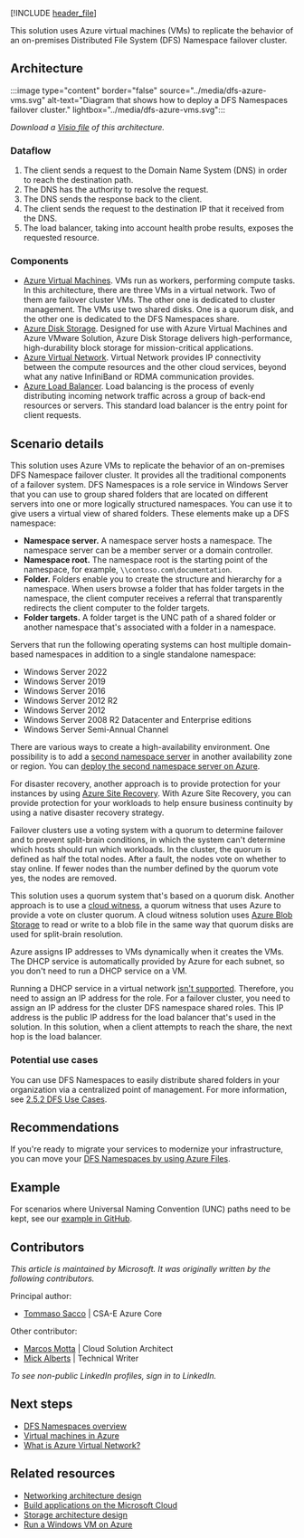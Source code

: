 [!INCLUDE [header_file](../../../includes/sol-idea-header.md)]
 
This solution uses Azure virtual machines (VMs) to replicate the behavior of an on-premises Distributed File System (DFS) Namespace failover cluster. 

## Architecture

:::image type="content" border="false" source="../media/dfs-azure-vms.svg" alt-text="Diagram that shows how to deploy a DFS Namespaces failover cluster." lightbox="../media/dfs-azure-vms.svg":::

*Download a [Visio file](https://arch-center.azureedge.net/dfs-azure-vms.vsdx) of this architecture.*

### Dataflow
 
1. The client sends a request to the Domain Name System (DNS) in order to reach the destination path.
1. The DNS has the authority to resolve the request.
1. The DNS sends the response back to the client.
1. The client sends the request to the destination IP that it received from the DNS.
1. The load balancer, taking into account health probe results, exposes the requested resource.

### Components
 
* [Azure Virtual Machines](https://azure.microsoft.com/services/virtual-machines). VMs run as workers, performing compute tasks. In this architecture, there are three VMs in a virtual network. Two of them are failover cluster VMs. The other one is dedicated to cluster management. The VMs use two shared disks. One is a quorum disk, and the other one is dedicated to the DFS Namespaces share.
* [Azure Disk Storage](https://azure.microsoft.com/products/storage/disks). Designed for use with Azure Virtual Machines and Azure VMware Solution, Azure Disk Storage delivers high-performance, high-durability block storage for mission-critical applications.
* [Azure Virtual Network](https://azure.microsoft.com/services/virtual-network). Virtual Network provides IP connectivity between the compute resources and the other cloud services, beyond what any native InfiniBand or RDMA communication provides.
* [Azure Load Balancer](https://azure.microsoft.com/products/load-balancer). Load balancing is the process of evenly distributing incoming network traffic across a group of back-end resources or servers. This standard load balancer is the entry point for client requests.
 
## Scenario details

This solution uses Azure VMs to replicate the behavior of an on-premises DFS Namespace failover cluster. It provides all the traditional components of a failover system. DFS Namespaces is a role service in Windows Server that you can use to group shared folders that are located on different servers into one or more logically structured namespaces. You can use it to give users a virtual view of shared folders. These elements make up a DFS namespace:

- **Namespace server.** A namespace server hosts a namespace. The namespace server can be a member server or a domain controller.
- **Namespace root.** The namespace root is the starting point of the namespace, for example, `\\contoso.com\documentation`.
- **Folder.** Folders enable you to create the structure and hierarchy for a namespace. When users browse a folder that has folder targets in the namespace, the client computer receives a referral that transparently redirects the client computer to the folder targets.
- **Folder targets.** A folder target is the UNC path of a shared folder or another namespace that's associated with a folder in a namespace.
 
Servers that run the following operating systems can host multiple domain-based namespaces in addition to a single standalone namespace:

- Windows Server 2022
- Windows Server 2019
- Windows Server 2016
- Windows Server 2012 R2
- Windows Server 2012
- Windows Server 2008 R2 Datacenter and Enterprise editions
- Windows Server Semi-Annual Channel

There are various ways to create a high-availability environment. One possibility is to add a [second namespace server](/windows-server/storage/dfs-namespaces/add-namespace-servers-to-a-domain-based-dfs-namespace) in another availability zone or region. You can [deploy the second namespace server on Azure](/azure/virtual-machines/windows/quick-create-portal). 

For disaster recovery, another approach is to provide protection for your instances by using [Azure Site Recovery](/azure/site-recovery/site-recovery-overview). With Azure Site Recovery, you can provide protection for your workloads to help ensure business continuity by using a native disaster recovery strategy.

Failover clusters use a voting system with a quorum to determine failover and to prevent split-brain conditions, in which the system can't determine which hosts should run which workloads. In the cluster, the quorum is defined as half the total nodes. After a fault, the nodes vote on whether to stay online. If fewer nodes than the number defined by the quorum vote yes, the nodes are removed. 

This solution uses a quorum system that's based on a quorum disk. Another approach is to use a [cloud witness](/windows-server/failover-clustering/deploy-cloud-witness), a quorum witness that uses Azure to provide a vote on cluster quorum. A cloud witness solution uses [Azure Blob Storage](https://azure.microsoft.com/products/storage/blobs) to read or write to a blob file in the same way that quorum disks are used for split-brain resolution. 

Azure assigns IP addresses to VMs dynamically when it creates the VMs. The DHCP service is automatically provided by Azure for each subnet, so you don't need to run a DHCP service on a VM. 

Running a DHCP service in a virtual network [isn't supported](/azure/virtual-network/virtual-networks-faq#what-protocols-can-i-use-within-vnets). Therefore, you need to assign an IP address for the role. For a failover cluster, you need to assign an IP address for the cluster DFS namespace shared roles. This IP address is the public IP address for the load balancer that's used in the solution. In this solution, when a client attempts to reach the share, the next hop is the load balancer.

### Potential use cases
 
You can use DFS Namespaces to easily distribute shared folders in your organization via a centralized point of management. For more information, see [2.5.2 DFS Use Cases](/openspecs/windows_protocols/ms-fsmod/b9527bb7-5280-4901-bc9b-97513996955a).

## Recommendations
 
If you're ready to migrate your services to modernize your infrastructure, you can move your [DFS Namespaces by using Azure Files](/azure/storage/files/files-manage-namespaces?tabs=azure-portal).

## Example

For scenarios where Universal Naming Convention (UNC) paths need to be kept, see our [example in GitHub](https://github.com/Azure/dfs-namespace-cluster-examples/blob/main/dfs-namespace-cluster-example.md).

## Contributors
 
*This article is maintained by Microsoft. It was originally written by the following contributors.*
 
Principal author:
 
- [Tommaso Sacco](https://www.linkedin.com/in/tommasosaccoit) | CSA-E Azure Core

Other contributor:

- [Marcos Motta](https://www.linkedin.com/in/marcos-augusto-motta-dos-santos-junior-b8b17328/) | Cloud Solution Architect
- [Mick Alberts](https://www.linkedin.com/in/mick-alberts-a24a1414) | Technical Writer
 
*To see non-public LinkedIn profiles, sign in to LinkedIn.* 

## Next steps
 
- [DFS Namespaces overview](/windows-server/storage/dfs-namespaces/dfs-overview)
- [Virtual machines in Azure](/azure/virtual-machines/overview)
- [What is Azure Virtual Network?](/azure/virtual-network/virtual-networks-overview)
 
## Related resources
 
* [Networking architecture design](../../guide/networking/networking-start-here.md)
* [Build applications on the Microsoft Cloud](../../guide/microsoft-cloud/overview.md)
* [Storage architecture design](../../guide/storage/storage-start-here.md)
* [Run a Windows VM on Azure](../../reference-architectures/n-tier/windows-vm.yml)
